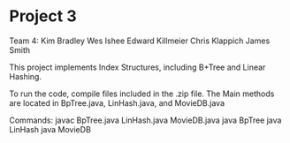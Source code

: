 Project 3
===========

Team 4:
	Kim Bradley
	Wes Ishee
	Edward Killmeier
	Chris Klappich
	James Smith

This project implements Index Structures, including B+Tree and Linear Hashing.

To run the code, compile files included in the .zip file. The Main methods are
located in BpTree.java, LinHash.java, and MovieDB.java

Commands:
     javac BpTree.java LinHash.java MovieDB.java
     java BpTree
     java LinHash
     java MovieDB

